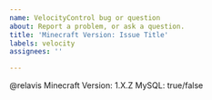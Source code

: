 ```yaml
---
name: VelocityControl bug or question
about: Report a problem, or ask a question.
title: 'Minecraft Version: Issue Title'
labels: velocity
assignees: ''

---
```


<!--- 
Please READ this: https://github.com/kangarko/ChatControl-Red/issues/1389 
BEFORE submitting this issue otherwise no support will be given.
-->

@relavis
Minecraft Version: 1.X.Z
MySQL: true/false
